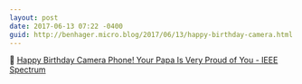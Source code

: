 ```yaml
---
layout: post
date: 2017-06-13 07:22 -0400
guid: http://benhager.micro.blog/2017/06/13/happy-birthday-camera.html
---
```

📱 [Happy Birthday Camera Phone! Your Papa Is Very Proud of You - IEEE Spectrum](http://spectrum.ieee.org/view-from-the-valley/consumer-electronics/audiovideo/happy-birthday-camera-phone-your-papa-is-very-proud-of-you)
